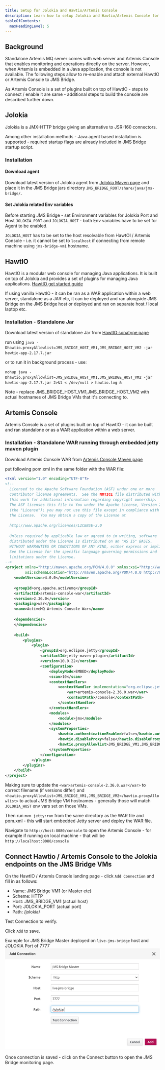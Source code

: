 ```yaml
---
title: Setup for Jolokia and Hawtio/Artemis Console
description: Learn how to setup Jolokia and Hawtio/Artemis Console for monitoring JMS Bridge
tableOfContents:
  maxHeadingLevel: 5
---
```


## Background

Standalone Artemis MQ server comes with web server and Artemis Console that enables monitoring and operations directly
on the server. However, when Artemis is embedded in a Java application, the console is not available. The following
steps allow to re-enable and attach external HawtIO or Artemis Console to JMS Bridge.

As Artemis Console is a set of plugins built on top of HawtIO - steps to connect / enable it are same - additional steps
to build the console are described further down.

## Jolokia

Jolokia is a JMX-HTTP bridge giving an alternative to JSR-160 connectors.

Among other installation methods - Java agent based installation is supported - required startup flags are already
included in JMS Bridge startup script.

### Installation

#### Download agent

Download latest version of Jolokia agent
from [Jolokia Maven page](https://repo1.maven.org/maven2/org/jolokia/jolokia-agent-jvm/) and place it in the JMS Bridge
jars directory `JMS_BRIDGE_ROOT/share/java/jms-bridge/`.

#### Set Jolokia related Env variables

Before starting JMS Bridge - set Environment variables for Jolokia Port and Host `JOLOKIA_PORT` and `JOLOKIA_HOST` -
both Env variables have to be set for Agent to be enabled.

`JOLOKIA_HOST` has to be set to the host resolvable from HawtOI / Artemis Console - i.e. it cannot be set to `localhost`
if connecting from remote machine using `jms-bridge-vm1` hostname.

## HawtIO

HawtIO is a modular web console for managing Java applications. It is built on top of Jolokia and provides a set of
plugins for managing Java applications.
[HawtIO get started guide](https://hawtio.github.io/hawtio/getstarted/index.html)

If using vanilla HawtIO - it can be ran as a WAR application within a web server, standalone as a JAR etc, it can be
deployed and ran alongside JMS Bridge on the JMS Bridge host or deployed and ran on separate host / local laptop etc.

### Installation - Standalone Jar

Download latest version of standalone Jar
from [HawtIO sonatype page](https://oss.sonatype.org/content/repositories/public/io/hawt/hawtio-app/)

run using `java -Dhawtio.proxyAllowlist=JMS_BRIDGE_HOST_VM1,JMS_BRIDGE_HOST_VM2 -jar hawtio-app-2.17.7.jar `

or to run it in background process - use:

`nohup java -Dhawtio.proxyAllowlist=JMS_BRIDGE_HOST_VM1,JMS_BRIDGE_HOST_VM2 -jar hawtio-app-2.17.7.jar 2>&1 < /dev/null > hawtio.log &`

Note - replace JMS_BRIDGE_HOST_VM1,JMS_BRIDGE_HOST_VM2 with actual hostnames of JMS Bridge VMs that it's connecting to.

## Artemis Console

Artemis Console is a set of plugins built on top of HawtIO - it can be built and ran standalone or as a WAR application
within a web server.

### Installation - Standalone WAR running through embedded jetty maven plugin

Download Artemis Console WAR
from [Artemis Console Maven page](https://repo1.maven.org/maven2/org/apache/activemq/artemis-console/)

put following pom.xml in the same folder with the WAR file:

```xml
<?xml version="1.0" encoding="UTF-8"?>
<!--
  Licensed to the Apache Software Foundation (ASF) under one or more
  contributor license agreements.  See the NOTICE file distributed with
  this work for additional information regarding copyright ownership.
  The ASF licenses this file to You under the Apache License, Version 2.0
  (the "License"); you may not use this file except in compliance with
  the License.  You may obtain a copy of the License at

  http://www.apache.org/licenses/LICENSE-2.0

  Unless required by applicable law or agreed to in writing, software
  distributed under the License is distributed on an "AS IS" BASIS,
  WITHOUT WARRANTIES OR CONDITIONS OF ANY KIND, either express or implied.
  See the License for the specific language governing permissions and
  limitations under the License.
-->
<project xmlns="http://maven.apache.org/POM/4.0.0" xmlns:xsi="http://www.w3.org/2001/XMLSchema-instance"
         xsi:schemaLocation="http://maven.apache.org/POM/4.0.0 http://maven.apache.org/maven-v4_0_0.xsd">
    <modelVersion>4.0.0</modelVersion>

    <groupId>org.apache.activemq</groupId>
    <artifactId>artemis-console-war</artifactId>
    <version>2.36.0</version>
    <packaging>war</packaging>
    <name>ActiveMQ Artemis Console War</name>

    <dependencies>
    </dependencies>

    <build>
        <plugins>
            <plugin>
                <groupId>org.eclipse.jetty</groupId>
                <artifactId>jetty-maven-plugin</artifactId>
                <version>10.0.22</version>
                <configuration>
                    <deployMode>EMBED</deployMode>
                    <scan>10</scan>
                    <contextHandlers>
                        <contextHandler implementation="org.eclipse.jetty.maven.plugin.MavenWebAppContext">
                            <war>artemis-console-2.36.0.war</war>
                            <contextPath>/console</contextPath>
                        </contextHandler>
                    </contextHandlers>
                    <modules>
                        <module>jmx</module>
                    </modules>
                    <systemProperties>
                        <hawtio.authenticationEnabled>false</hawtio.authenticationEnabled>
                        <hawtio.disableProxy>false</hawtio.disableProxy>
                        <hawtio.proxyAllowlist>JMS_BRIDGE_VM1,JMS_BRIDGE_VM2</hawtio.proxyAllowlist>
                    </systemProperties>
                </configuration>
            </plugin>
        </plugins>
    </build>
</project>
```

Making sure to update the `<war>artemis-console-2.36.0.war</war>` to correct filename (if versions differ) and
`<hawtio.proxyAllowlist>JMS_BRIDGE_VM1,JMS_BRIDGE_VM2</hawtio.proxyAllowlist>` to actual JMS Bridge VM hostnames -
generally those will match `JOLOKIA_HOST` env vars set on those VMs.

Then run `mvn jetty:run` from the same directory as the WAR file and pom.xml - this will start embedded Jetty server and
deploy the WAR file.

Navigate to `http://host:8080/console` to open the Artemis Console - for example if running on local machine - that will
be `http://localhost:8080/console`

## Connect Hawtio / Artemis Console to the Jolokia endpoints on the JMS Bridge VMs

On the HawtIO / Artemis Console landing page - click `Add Connection` and fill in as follows:

- Name: JMS Bridge VM1 (or Master etc)
- Scheme: HTTP
- Host: JMS_BRIDGE_VM1 (actual host)
- Port: JOLOKIA_PORT (actual port)
- Path: /jolokia/

Test Connection to verify.

Click `Add` to save.

Example for JMS Bridge Master deployed on `live-jms-bridge` host and JOLOKIA Port of 7777
![hawtio-add-connection.png](../../../assets/hawtio-add-connection.png)

Once connection is saved - click on the Connect button to open the JMS Bridge monitoring page.